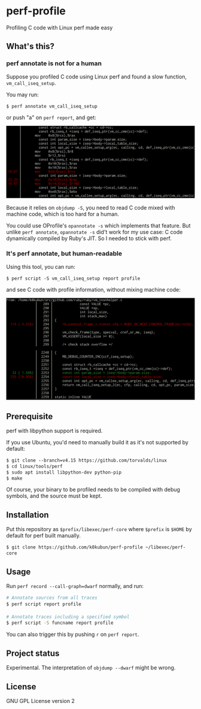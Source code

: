 # perf-profile

Profiling C code with Linux perf made easy

## What's this?
### perf annotate is not for a human

Suppose you profiled C code using Linux perf and found a slow function, `vm_call_iseq_setup`.

You may run:

```
$ perf annotate vm_call_iseq_setup
```

or push "a" on `perf report`, and get:

![perf report](./images/perf-report.png)

Because it relies on `objdump -S`, you need to read C code mixed with machine code, which is too hard for a human.

You could use OProfile's `opannotate -s` which implements that feature.
But unlike `perf annotate`, `opannotate -s` did't work for my use case: C code dynamically compiled by Ruby's JIT.
So I needed to stick with perf.

### It's perf annotate, but human-readable

Using this tool, you can run:

```
$ perf script -S vm_call_iseq_setup report profile
```

and see C code with profile information, without mixing machine code:

![perf script report profile](./images/perf-script-report-profile.png)

## Prerequisite

perf with libpython support is required.

If you use Ubuntu, you'd need to manually build it as it's not supported by default:

```
$ git clone --branch=v4.15 https://github.com/torvalds/linux
$ cd linux/tools/perf
$ sudo apt install libpython-dev python-pip
$ make
```

Of course, your binary to be profiled needs to be compiled with debug symbols, and the source must be kept.

## Installation

Put this repository as `$prefix/libexec/perf-core` where `$prefix` is `$HOME` by default for perf built manually.

```
$ git clone https://github.com/k0kubun/perf-profile ~/libexec/perf-core
```

## Usage

Run `perf record --call-graph=dwarf` normally, and run:

```bash
# Annotate sources from all traces
$ perf script report profile

# Annotate traces including a specified symbol
$ perf script -S funcname report profile
```

You can also trigger this by pushing `r` on `perf report`.

## Project status

Experimental. The interpretation of `objdump --dwarf` might be wrong.

## License

GNU GPL License version 2
